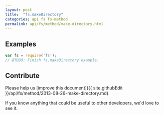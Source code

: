 ```yaml
---
layout: post
title:  "fs.makeDirectory"
categories: api fs fs-method
permalink: api/fs/method/make-directory.html
---
```


## Examples

```javascript
var fs = require('fs');
// @TODO: Finish fs.makeDirectory example.
```

## Contribute

Please help us [improve this document]({{ site.githubEdit }}/api/fs/method/2013-08-26-make-directory.md).

If you know anything that could be useful to other developers, we'd love to see it.


